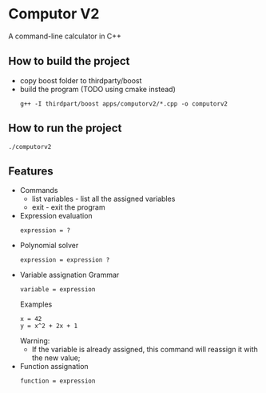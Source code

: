 # Computor V2
A command-line calculator in C++

## How to build the project
* copy boost folder to thirdparty/boost
* build the program (TODO using cmake instead)
    ```
    g++ -I thirdpart/boost apps/computorv2/*.cpp -o computorv2
    ```

## How to run the project
```
./computorv2
```

## Features
* Commands
    * list variables - list all the assigned variables
    * exit - exit the program
* Expression evaluation
    ```
    expression = ?
    ```
* Polynomial solver
    ```
    expression = expression ?
    ```
* Variable assignation
    Grammar
    ```
    variable = expression
    ```
    Examples
    ```
    x = 42
    y = x^2 + 2x + 1
    ```
    Warning:
    * If the variable is already assigned, this command will reassign it with the new value;
* Function assignation
    ```
    function = expression
    ```
